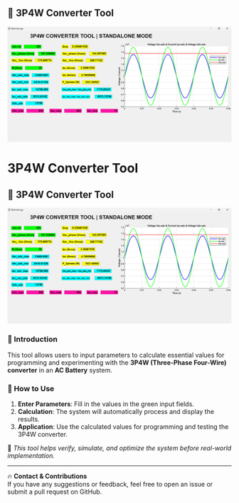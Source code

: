 ## 📂 3P4W Converter Tool
![3P4W Converter Tool](https://github.com/linhlttautomation/ACBatteryDualCore/blob/master/3P4W%20Converter%20Tool.png)
# 3P4W Converter Tool

## 📂 3P4W Converter Tool
![3P4W Converter Tool](https://github.com/linhlttautomation/ACBatteryDualCore/blob/master/3P4W%20Converter%20Tool.png)
### 🔹 Introduction

This tool allows users to input parameters to calculate essential values for programming and experimenting with the **3P4W (Three-Phase Four-Wire) converter** in an **AC Battery** system.

### 🔹 How to Use

1. **Enter Parameters**: Fill in the values in the green input fields.
2. **Calculation**: The system will automatically process and display the results.
3. **Application**: Use the calculated values for programming and testing the 3P4W converter.

📌 *This tool helps verify, simulate, and optimize the system before real-world implementation.*

---

🔥 **Contact & Contributions**  
If you have any suggestions or feedback, feel free to open an issue or submit a pull request on GitHub.
